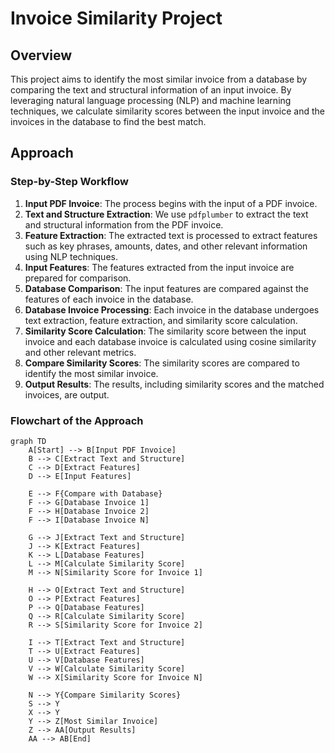 # Invoice Similarity Project

## Overview

This project aims to identify the most similar invoice from a database by comparing the text and structural information of an input invoice. By leveraging natural language processing (NLP) and machine learning techniques, we calculate similarity scores between the input invoice and the invoices in the database to find the best match.

## Approach

### Step-by-Step Workflow

1. **Input PDF Invoice**: The process begins with the input of a PDF invoice.
2. **Text and Structure Extraction**: We use `pdfplumber` to extract the text and structural information from the PDF invoice.
3. **Feature Extraction**: The extracted text is processed to extract features such as key phrases, amounts, dates, and other relevant information using NLP techniques.
4. **Input Features**: The features extracted from the input invoice are prepared for comparison.
5. **Database Comparison**: The input features are compared against the features of each invoice in the database.
6. **Database Invoice Processing**: Each invoice in the database undergoes text extraction, feature extraction, and similarity score calculation.
7. **Similarity Score Calculation**: The similarity score between the input invoice and each database invoice is calculated using cosine similarity and other relevant metrics.
8. **Compare Similarity Scores**: The similarity scores are compared to identify the most similar invoice.
9. **Output Results**: The results, including similarity scores and the matched invoices, are output.

### Flowchart of the Approach

```mermaid
graph TD
    A[Start] --> B[Input PDF Invoice]
    B --> C[Extract Text and Structure]
    C --> D[Extract Features]
    D --> E[Input Features]

    E --> F{Compare with Database}
    F --> G[Database Invoice 1]
    F --> H[Database Invoice 2]
    F --> I[Database Invoice N]

    G --> J[Extract Text and Structure]
    J --> K[Extract Features]
    K --> L[Database Features]
    L --> M[Calculate Similarity Score]
    M --> N[Similarity Score for Invoice 1]

    H --> O[Extract Text and Structure]
    O --> P[Extract Features]
    P --> Q[Database Features]
    Q --> R[Calculate Similarity Score]
    R --> S[Similarity Score for Invoice 2]

    I --> T[Extract Text and Structure]
    T --> U[Extract Features]
    U --> V[Database Features]
    V --> W[Calculate Similarity Score]
    W --> X[Similarity Score for Invoice N]

    N --> Y{Compare Similarity Scores}
    S --> Y
    X --> Y
    Y --> Z[Most Similar Invoice]
    Z --> AA[Output Results]
    AA --> AB[End]
